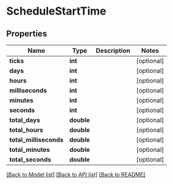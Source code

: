 # ScheduleStartTime

## Properties
Name | Type | Description | Notes
------------ | ------------- | ------------- | -------------
**ticks** | **int** |  | [optional] 
**days** | **int** |  | [optional] 
**hours** | **int** |  | [optional] 
**milliseconds** | **int** |  | [optional] 
**minutes** | **int** |  | [optional] 
**seconds** | **int** |  | [optional] 
**total_days** | **double** |  | [optional] 
**total_hours** | **double** |  | [optional] 
**total_milliseconds** | **double** |  | [optional] 
**total_minutes** | **double** |  | [optional] 
**total_seconds** | **double** |  | [optional] 

[[Back to Model list]](../../README.md#documentation-for-models) [[Back to API list]](../../README.md#documentation-for-api-endpoints) [[Back to README]](../../README.md)

